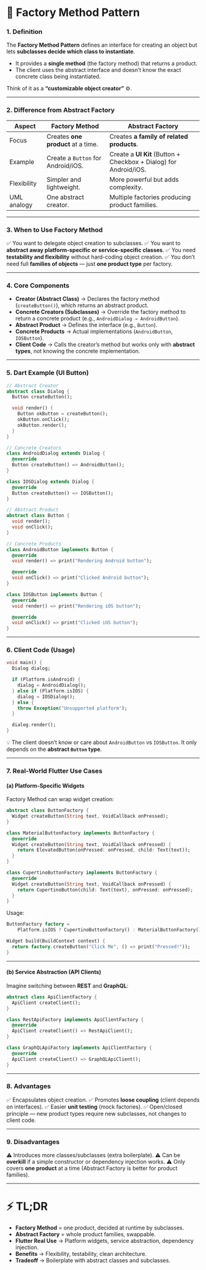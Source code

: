 
# 🔹 Factory Method Pattern

### 1. **Definition**

The **Factory Method Pattern** defines an interface for creating an object but lets **subclasses decide which class to instantiate**.

* It provides a **single method** (the factory method) that returns a product.
* The client uses the abstract interface and doesn’t know the exact concrete class being instantiated.

Think of it as a **“customizable object creator”** ⚙️.

---

### 2. **Difference from Abstract Factory**

| **Aspect**  | **Factory Method**                 | **Abstract Factory**                                              |
| ----------- | ---------------------------------- | ----------------------------------------------------------------- |
| Focus       | Creates **one product** at a time. | Creates **a family of related products**.                         |
| Example     | Create a `Button` for Android/iOS. | Create a **UI Kit** (Button + Checkbox + Dialog) for Android/iOS. |
| Flexibility | Simpler and lightweight.           | More powerful but adds complexity.                                |
| UML analogy | One abstract creator.              | Multiple factories producing product families.                    |

---

### 3. **When to Use Factory Method**

✅ You want to delegate object creation to subclasses.
✅ You want to **abstract away platform-specific or service-specific classes**.
✅ You need **testability and flexibility** without hard-coding object creation.
✅ You don’t need full **families of objects** — just **one product type** per factory.

---

### 4. **Core Components**

* **Creator (Abstract Class)** → Declares the factory method (`createButton()`), which returns an abstract product.
* **Concrete Creators (Subclasses)** → Override the factory method to return a concrete product (e.g., `AndroidDialog → AndroidButton`).
* **Abstract Product** → Defines the interface (e.g., `Button`).
* **Concrete Products** → Actual implementations (`AndroidButton`, `IOSButton`).
* **Client Code** → Calls the creator’s method but works only with **abstract types**, not knowing the concrete implementation.

---

### 5. **Dart Example (UI Button)**

```dart
// Abstract Creator
abstract class Dialog {
  Button createButton();

  void render() {
    Button okButton = createButton();
    okButton.onClick();
    okButton.render();
  }
}

// Concrete Creators
class AndroidDialog extends Dialog {
  @override
  Button createButton() => AndroidButton();
}

class IOSDialog extends Dialog {
  @override
  Button createButton() => IOSButton();
}

// Abstract Product
abstract class Button {
  void render();
  void onClick();
}

// Concrete Products
class AndroidButton implements Button {
  @override
  void render() => print("Rendering Android button");

  @override
  void onClick() => print("Clicked Android button");
}

class IOSButton implements Button {
  @override
  void render() => print("Rendering iOS button");

  @override
  void onClick() => print("Clicked iOS button");
}
```

---

### 6. **Client Code (Usage)**

```dart
void main() {
  Dialog dialog;

  if (Platform.isAndroid) {
    dialog = AndroidDialog();
  } else if (Platform.isIOS) {
    dialog = IOSDialog();
  } else {
    throw Exception("Unsupported platform");
  }

  dialog.render();
}
```

💡 The client doesn’t know or care about `AndroidButton` vs `IOSButton`.
It only depends on the **abstract `Button` type**.

---

### 7. **Real-World Flutter Use Cases**

#### (a) **Platform-Specific Widgets**

Factory Method can wrap widget creation:

```dart
abstract class ButtonFactory {
  Widget createButton(String text, VoidCallback onPressed);
}

class MaterialButtonFactory implements ButtonFactory {
  @override
  Widget createButton(String text, VoidCallback onPressed) {
    return ElevatedButton(onPressed: onPressed, child: Text(text));
  }
}

class CupertinoButtonFactory implements ButtonFactory {
  @override
  Widget createButton(String text, VoidCallback onPressed) {
    return CupertinoButton(child: Text(text), onPressed: onPressed);
  }
}
```

Usage:

```dart
ButtonFactory factory =
    Platform.isIOS ? CupertinoButtonFactory() : MaterialButtonFactory();

Widget build(BuildContext context) {
  return factory.createButton("Click Me", () => print("Pressed!"));
}
```

---

#### (b) **Service Abstraction (API Clients)**

Imagine switching between **REST** and **GraphQL**:

```dart
abstract class ApiClientFactory {
  ApiClient createClient();
}

class RestApiFactory implements ApiClientFactory {
  @override
  ApiClient createClient() => RestApiClient();
}

class GraphQLApiFactory implements ApiClientFactory {
  @override
  ApiClient createClient() => GraphQLApiClient();
}
```

---

### 8. **Advantages**

✅ Encapsulates object creation.
✅ Promotes **loose coupling** (client depends on interfaces).
✅ Easier **unit testing** (mock factories).
✅ Open/closed principle — new product types require new subclasses, not changes to client code.

---

### 9. **Disadvantages**

⚠️ Introduces more classes/subclasses (extra boilerplate).
⚠️ Can be **overkill** if a simple constructor or dependency injection works.
⚠️ Only covers **one product** at a time (Abstract Factory is better for product families).

---

# ⚡ TL;DR

* **Factory Method** = one product, decided at runtime by subclasses.
* **Abstract Factory** = whole product families, swappable.
* **Flutter Real Use** → Platform widgets, service abstraction, dependency injection.
* **Benefits** → Flexibility, testability, clean architecture.
* **Tradeoff** → Boilerplate with abstract classes and subclasses.
